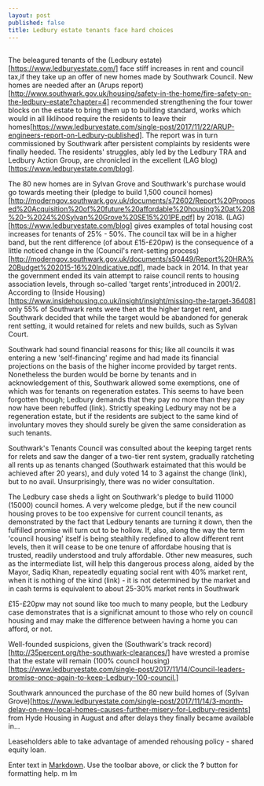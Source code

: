 ```yaml
---
layout: post
published: false
title: Ledbury estate tenants face hard choices
---
```

## 

The beleagured tenants of the (Ledbury estate)[https://www.ledburyestate.com/] face stiff increases in rent and council tax,if they take up an offer of new homes made by Southwark Council.  New homes are needed after an (Arups report)[http://www.southwark.gov.uk/housing/safety-in-the-home/fire-safety-on-the-ledbury-estate?chapter=4] recommended strengthening the four tower blocks on the estate to bring them up to building standard, works which would in all liklihood require the residents to leave their homes[https://www.ledburyestate.com/single-post/2017/11/22/ARUP-engineers-report-on-Ledbury-published].  The report was in turn commissioned by Southwark after persistent complaints by residents were finally heeded.  The residents' struggles, ably led by the Ledbury TRA and Ledbury Action Group, are chronicled in the excellent (LAG blog)[https://www.ledburyestate.com/blog].

The 80 new homes are in Sylvan Grove and Southwark's purchase would go towards meeting their (pledge to build 1,500 council homes)[http://moderngov.southwark.gov.uk/documents/s72602/Report%20Proposed%20Acquisition%20of%20future%20affordable%20housing%20at%208%20-%2024%20Sylvan%20Grove%20SE15%201PE.pdf] by 2018.  (LAG)[https://www.ledburyestate.com/blog] gives examples of total housing cost increases for tenants of 25% - 50%.  The council tax will be in a higher band, but the rent difference (of about £15-£20pw) is the consequence of a little noticed change in the (Council's rent-setting process)[http://moderngov.southwark.gov.uk/documents/s50449/Report%20HRA%20Budget%202015-16%20Indicative.pdf], made back in 2014.  In that year the government ended its vain attempt to raise council rents to housing association levels, through so-called 'target rents',introduced in 2001/2.  According to (Inside Housing)[https://www.insidehousing.co.uk/insight/insight/missing-the-target-36408] only 55% of Southwark rents were then at the higher target rent, and Southwark decided that while the target would be abandoned for generak rent setting, it would retained for relets and new builds, such as Sylvan Court.

Southwark had sound financial reasons for this; like all councils it was entering a new 'self-financing' regime and had made its financial projections on the basis of the higher income provided by target rents.  Nonetheless the burden would be borne by tenants and in acknowledgement of this, Southwark allowed some exemptions, one of which was for tenants on regeneration estates.  This seems to have been forgotten though; Ledbury demands that they pay no more than they pay now have been rebuffed (link).  Strictly speaking Ledbury may not be a regeneration estate, but if the residents are subject to the same kind of involuntary moves they should surely be given the same consideration as such tenants.

Southwark's Tenants Council was consulted about the keeping target rents for relets and saw the danger of a two-tier rent system, gradually ratcheting all rents up as tenants changed (Southwark estaimated that this would be achieved after 20 years), and duly voted 14 to 3 against the change (link), but to no avail.  Unsurprisingly, there was no wider consultation.

The Ledbury case sheds a light on Southwark's pledge to build 11000 (15000) council homes.  A very welcome pledge, but if the new council housing proves to be too expensive for current council tenants, as demonstrated by the fact that Ledbury tenants are turning it down, then the fulfilled promise will turn out to be hollow.  If, also, along the way the term 'council housing' itself is being  stealthily redefined to allow different rent levels, then it will cease to be one tenure of affordabe housing that is trusted, readily understood and truly affordable.  Other new measures, such as the intermediate list, will help this dangerous process along, aided by the Mayor, Sadiq Khan, repeatedly equating social rent with 40% market rent, when it is nothing of the kind (link) - it is not determined by the market and in cash terms is equivalent to about 25-30% market rents in Southwark

£15-£20pw may not sound like too much to many people, but the Ledbury case demonstrates that is a significnat amount to those who rely on council housing and may make the difference between having a home you can afford, or not.


Well-founded suspicions, given the (Southwark's track record)[http://35percent.org/the-southwark-clearances/] have wrested a promise that the estate will remain (100% council housing)[https://www.ledburyestate.com/single-post/2017/11/14/Council-leaders-promise-once-again-to-keep-Ledbury-100-council.]


Southwark announced the purchase of the 80 new build homes of (Sylvan Grove)[https://www.ledburyestate.com/single-post/2017/11/14/3-month-delay-on-new-local-homes-causes-further-misery-for-Ledbury-residents] from Hyde Housing in August and after delays they finally became available in...

Leaseholders able to take advantage of amended rehousing policy - shared equity loan.


Enter text in [Markdown](http://daringfireball.net/projects/markdown/). Use the toolbar above, or click the **?** button for formatting help.
m  lm